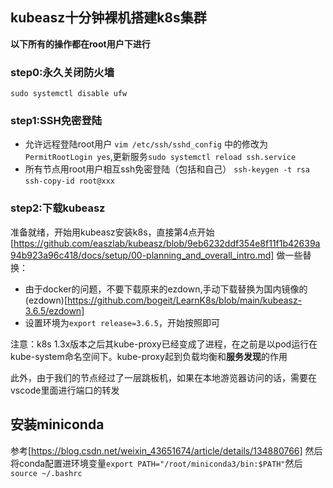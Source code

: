 ## kubeasz十分钟裸机搭建k8s集群
**以下所有的操作都在root用户下进行**
### step0:永久关闭防火墙
`sudo systemctl disable ufw`
### step1:SSH免密登陆
- 允许远程登陆root用户
  `vim /etc/ssh/sshd_config` 中的修改为 `PermitRootLogin yes`,更新服务`sudo systemctl reload ssh.service`
- 所有节点用root用户相互ssh免密登陆（包括和自己）
  `ssh-keygen -t rsa`
  `ssh-copy-id root@xxx`

### step2:下载kubeasz
准备就绪，开始用kubeasz安装k8s，直接第4点开始[https://github.com/easzlab/kubeasz/blob/9eb6232ddf354e8f11f1b42639a94b923a96c418/docs/setup/00-planning_and_overall_intro.md]
做一些替换：
- 由于docker的问题，不要下载原来的ezdown,手动下载替换为国内镜像的(ezdown)[https://github.com/bogeit/LearnK8s/blob/main/kubeasz-3.6.5/ezdown]
- 设置环境为`export release=3.6.5`，开始按照即可

注意：k8s 1.3x版本之后其kube-proxy已经变成了进程，在之前是以pod运行在kube-system命名空间下。kube-proxy起到负载均衡和**服务发现**的作用

此外，由于我们的节点经过了一层跳板机，如果在本地游览器访问的话，需要在vscode里面进行端口的转发

## 安装miniconda
参考[https://blog.csdn.net/weixin_43651674/article/details/134880766]
然后将conda配置进环境变量`export PATH="/root/miniconda3/bin:$PATH"`然后`source ~/.bashrc`



